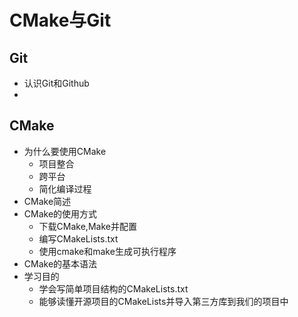 # CMake与Git



## Git

+ 认识Git和Github
+ 



## CMake



+ 为什么要使用CMake
  + 项目整合
  + 跨平台
  + 简化编译过程
+ CMake简述
+ CMake的使用方式
  + 下载CMake,Make并配置
  + 编写CMakeLists.txt
  + 使用cmake和make生成可执行程序
+ CMake的基本语法
+ 学习目的
  + 学会写简单项目结构的CMakeLists.txt
  + 能够读懂开源项目的CMakeLists并导入第三方库到我们的项目中